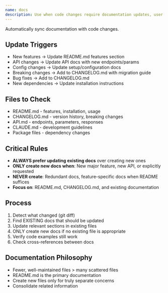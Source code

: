 ```yaml
---
name: docs
description: Use when code changes require documentation updates, user asks "update the docs", or after feature additions that need README/CHANGELOG updates
---
```


Automatically sync documentation with code changes.

## Update Triggers
- New features → Update README.md features section
- API changes → Update API docs with new endpoints/params
- Config changes → Update setup/configuration docs
- Breaking changes → Add to CHANGELOG.md with migration guide
- Bug fixes → Add to CHANGELOG.md
- New dependencies → Update installation instructions

## Files to Check
- README.md - features, installation, usage
- CHANGELOG.md - version history, breaking changes
- API.md - endpoints, parameters, responses  
- CLAUDE.md - development guidelines
- Package files - dependency changes

## Critical Rules
- **ALWAYS prefer updating existing docs** over creating new ones
- **ONLY create new docs when**: New major feature, new API, or explicitly requested
- **NEVER create**: Redundant docs, feature-specific docs when README suffices
- **Focus on**: README.md, CHANGELOG.md, and existing documentation

## Process
1. Detect what changed (git diff)
2. Find EXISTING docs that should be updated
3. Update relevant sections in existing files
4. ONLY create new docs if no existing file is appropriate
5. Verify code examples still work
6. Check cross-references between docs

## Documentation Philosophy
- Fewer, well-maintained files > many scattered files
- README.md is the primary documentation
- Create new files only for truly separate concerns
- Consolidate related information